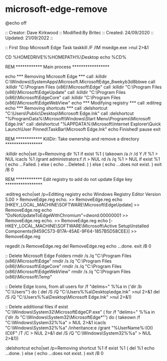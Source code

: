 # microsoft-edge-remove
@echo off

:: Creator: Dave Kirkwood
:: Modified:By Britec
:: Created: 24/09/2020
:: Updated: 21/09/2022
::

:: First Stop Microsoft Edge Task
taskkill /F /IM msedge.exe  >nul 2>&1


CD %HOMEDRIVE%%HOMEPATH%\Desktop
echo %CD%


REM ************ Main process *****************

echo *** Removing Microsoft Edge ***
call :killdir C:\Windows\SystemApps\Microsoft.MicrosoftEdge_8wekyb3d8bbwe
call :killdir "C:\Program Files (x86)\Microsoft\Edge"
call :killdir "C:\Program Files (x86)\Microsoft\EdgeUpdate"
call :killdir "C:\Program Files (x86)\Microsoft\EdgeCore"
call :killdir "C:\Program Files (x86)\Microsoft\EdgeWebView"
echo *** Modifying registry ***
call :editreg
echo *** Removing shortcuts ***
call :delshortcut "C:\Users\Public\Desktop\Microsoft Edge.lnk"
call :delshortcut "%ProgramData%\Microsoft\Windows\Start Menu\Programs\Microsoft Edge.lnk"
call :delshortcut "%APPDATA%\Microsoft\Internet Explorer\Quick Launch\User Pinned\TaskBar\Microsoft Edge.lnk"
echo Finished!
pause
exit

REM ************ KillDir: Take ownership and remove a directory *****************

:killdir
echo|set /p=Removing dir %1
if exist %1 (
	takeown /a /r /d Y /f %1 > NUL
	icacls %1 /grant administrators:f /t > NUL
	rd /s /q %1 > NUL
	if exist %1 (
		echo ...Failed.
	) else (
		echo ...Deleted.
	)
) else (
	echo ...does not exist.
)
exit /B 0

REM ************ Edit registry to add do not update Edge key *****************

:editreg
echo|set /p=Editting registry
echo Windows Registry Editor Version 5.00 > RemoveEdge.reg
echo. >> RemoveEdge.reg
echo [HKEY_LOCAL_MACHINE\SOFTWARE\Microsoft\EdgeUpdate] >> RemoveEdge.reg
echo "DoNotUpdateToEdgeWithChromium"=dword:00000001 >> RemoveEdge.reg
echo. >> RemoveEdge.reg
echo [-HKEY_LOCAL_MACHINE\SOFTWARE\Microsoft\Active Setup\Installed Components\{9459C573-B17A-45AE-9F64-1857B5D58CEE}] >> RemoveEdge.reg

regedit /s RemoveEdge.reg
del RemoveEdge.reg
echo ...done.
exit /B 0

:: Delete Microsoft Edge Folders
rmdir /s /q "C:\Program Files (x86)\Microsoft\Edge"
rmdir /s /q "C:\Program Files (x86)\Microsoft\EdgeCore"
rmdir /s /q "C:\Program Files (x86)\Microsoft\EdgeWebView"
rmdir /s /q "C:\Program Files (x86)\Microsoft\Temp"

:: Delete Edge Icons, from all users
for /f "delims=" %%a in ('dir /b "C:\Users"') do (
del /S /Q "C:\Users\%%a\Desktop\edge.lnk" >nul 2>&1
del /S /Q "C:\Users\%%a\Desktop\Microsoft Edge.lnk" >nul 2>&1)

:: Delete additional files
if exist "C:\Windows\System32\MicrosoftEdgeCP.exe" (
for /f "delims=" %%a in ('dir /b "C:\Windows\System32\MicrosoftEdge*"') do (
takeown /f "C:\Windows\System32\%%a" > NUL 2>&1
icacls "C:\Windows\System32\%%a" /inheritance:e /grant "%UserName%:(OI)(CI)F" /T /C > NUL 2>&1
del /S /Q "C:\Windows\System32\%%a" > NUL 2>&1))

:delshortcut
echo|set /p=Removing shortcut %1
if exist %1 (
	del %1
	echo ...done.
) else (
	echo ...does not exist.
)
exit /B 0

